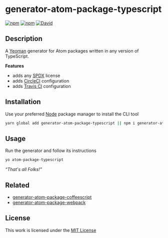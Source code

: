 # generator-atom-package-typescript

[![npm](https://img.shields.io/npm/l/generator-atom-package-typescript.svg?style=flat-square)](https://www.npmjs.org/package/generator-atom-package-typescript)
[![npm](https://img.shields.io/npm/v/generator-atom-package-typescript.svg?style=flat-square)](https://www.npmjs.org/package/generator-atom-package-typescript)
[![David](https://img.shields.io/david/idleberg/generator-atom-package-typescript.svg?style=flat-square)](https://david-dm.org/idleberg/generator-atom-package-typescript)

## Description

A [Yeoman](http://yeoman.io/authoring/user-interactions.html) generator for Atom packages written in any version of TypeScript.

**Features**

- adds any [SPDX](https://spdx.org/licenses/) license
- adds [CircleCI](https://circleci.com) configuration
- adds [Travis CI](https://travis-ci.org/) configuration

## Installation

Use your preferred [Node](https://nodejs.org/) package manager to install the CLI tool

```sh
yarn global add generator-atom-package-typescript || npm i generator-atom-package-typescript -g
```

## Usage

Run the generator and follow its instructions

```sh
yo atom-package-typescript
```

*“That's all Folks!”*

## Related

- [generator-atom-package-coffeescript](https://www.npmjs.org/package/generator-atom-package-coffeescript)
- [generator-atom-package-webpack](https://www.npmjs.org/package/generator-atom-package-webpack)

## License

This work is licensed under the [MIT License](https://opensource.org/licenses/MIT)
